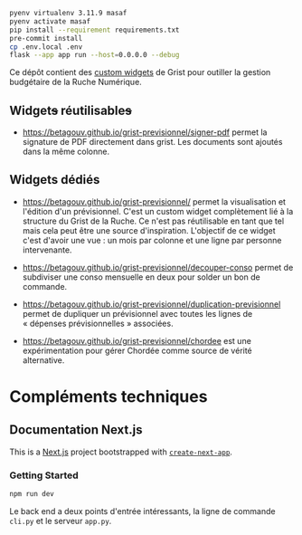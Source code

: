 ```bash
pyenv virtualenv 3.11.9 masaf
pyenv activate masaf
pip install --requirement requirements.txt
pre-commit install
cp .env.local .env
flask --app app run --host=0.0.0.0 --debug
```

Ce dépôt contient des [custom widgets](https://support.getgrist.com/widget-custom/) de Grist pour outiller la gestion budgétaire de la Ruche Numérique.

## Widget~~s~~ réutilisable~~s~~

- https://betagouv.github.io/grist-previsionnel/signer-pdf permet la signature de PDF directement dans grist. Les documents sont ajoutés dans la même colonne.

## Widgets dédiés

- https://betagouv.github.io/grist-previsionnel/ permet la visualisation et l'édition d'un prévisionnel. C'est un custom widget complètement lié à la structure du Grist de la Ruche. Ce n'est pas réutilisable en tant que tel mais cela peut être une source d'inspiration. L'objectif de ce widget c'est d'avoir une vue : un mois par colonne et une ligne par personne intervenante.

- https://betagouv.github.io/grist-previsionnel/decouper-conso permet de subdiviser une conso mensuelle en deux pour solder un bon de commande.

- https://betagouv.github.io/grist-previsionnel/duplication-previsionnel permet de dupliquer un prévisionnel avec toutes les lignes de « dépenses prévisionnelles » associées.

- https://betagouv.github.io/grist-previsionnel/chordee est une expérimentation pour gérer Chordée comme source de vérité alternative.

# Compléments techniques

## Documentation Next.js

This is a [Next.js](https://nextjs.org) project bootstrapped with [`create-next-app`](https://nextjs.org/docs/pages/api-reference/create-next-app).

### Getting Started

```bash
npm run dev
```

Le back end a deux points d'entrée intéressants, la ligne de commande `cli.py` et le serveur `app.py`.
